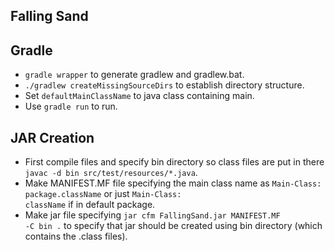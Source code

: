 ## Falling Sand

## Gradle

- <code>gradle wrapper</code> to generate gradlew and gradlew.bat.
- <code>./gradlew createMissingSourceDirs</code> to establish directory structure.
- Set <code>defaultMainClassName</code> to java class containing main.
- Use <code>gradle run</code> to run.

## JAR Creation

- First compile files and specify bin directory so class files are put in there <code>javac -d bin src/test/resources/*.java</code>.
- Make MANIFEST.MF file specifying the main class name as <code>Main-Class: package.className</code> or just <code>Main-Class: className</code> if in default package.
- Make jar file specifying  <code>jar cfm FallingSand.jar MANIFEST.MF -C bin .</code> to specify that jar should be created using bin directory (which contains the .class files).
